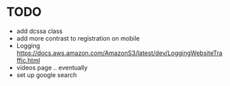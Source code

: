 # TODO
* add dcssa class
* add more contrast to registration on mobile
* Logging https://docs.aws.amazon.com/AmazonS3/latest/dev/LoggingWebsiteTraffic.html
* videos page .. eventually
* set up google search

